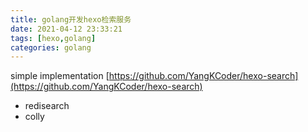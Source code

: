 ```yaml
---
title: golang开发hexo检索服务
date: 2021-04-12 23:33:21
tags: [hexo,golang]
categories: golang
---
```


simple implementation [https://github.com/YangKCoder/hexo-search](https://github.com/YangKCoder/hexo-search)

- redisearch
- colly


